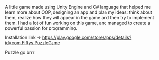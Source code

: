 A little game made using Unity Engine and C# language that helped me learn more about OOP, designing an app and plan my ideas: think about them, realize how they will appear in the game and then try to implement them. I had a lot of fun working on this game, and managed to create a powerful passion for programming.

Installation link -> https://play.google.com/store/apps/details?id=com.Fiftys.PuzzleGame

Puzzle go brrr
